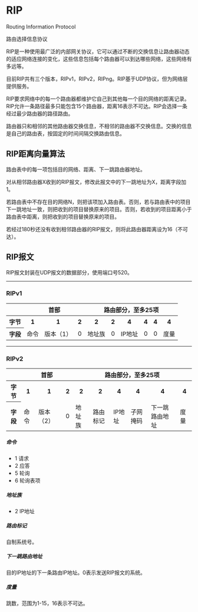 # RIP

Routing Information Protocol

路由选择信息协议

RIP是一种使用最广泛的内部网关协议，它可以通过不断的交换信息让路由器动态的适应网络连接的变化，这些信息包括每个路由器可以到达哪些网络，这些网络有多远等。

目前RIP共有三个版本，RIPv1，RIPv2，RIPng。RIP基于UDP协议，但为网络层提供服务。

RIP要求网络中的每一个路由器都维护它自己到其他每一个目的网络的距离记录。RIP允许一条路径最多只能包含15个路由器，距离16表示不可达。RIP会选择一条经过最少路由器的路径路由。

路由器只和相邻的其他路由器交换信息，不相邻的路由器不交换信息。交换的信息是自己的路由表，按固定的时间间隔交换路由信息。

## RIP距离向量算法

路由表中的每一项包括目的网络、距离、下一跳路由器地址。

对从相邻路由器X收到的RIP报文，修改此报文中的下一跳地址为X，距离字段加1。

若路由表中不存在目的网络N，则把该项加入路由表。否则，若与路由表中的项目下一跳地址一致，则把收到的项目替换原来的项目。否则，若收到的项目距离小于路由表中距离，则把收到的项目替换原来的项目。

若经过180秒还没有收到相邻路由器的RIP报文，则将此路由器距离设为16（不可达）。

## RIP报文

RIP报文封装在UDP报文的数据部分，使用端口号520。

---

### RIPv1

<table>
	<thead><tr>
		<th></th>
		<th colspan="3">首部</th>
		<th colspan="6">路由部分，至多25项</th>
	</tr></thead>
	<tr>
		<th>字节</th>
		<th>1</th>
		<th>1</th>
		<th>2</th>
		<th>2</th>
		<th>2</th>
		<th>4</th>
		<th>4</th>
		<th>4</th>
		<th>4</th>
	</tr>
	<tr>
		<th>字段</th>
		<td>命令</td>
		<td>版本（1）</td>
		<td>0</td>
		<td>地址族</td>
		<td>0</td>
		<td>IP地址</td>
		<td>0</td>
		<td>0</td>
		<td>度量</td>
	</tr>
</table>

---

### RIPv2

<table>
	<thead><tr>
		<th></th>
		<th colspan="3">首部</th>
		<th colspan="6">路由部分，至多25项</th>
	</tr></thead>
	<tr>
		<th>字节</th>
		<th>1</th>
		<th>1</th>
		<th>2</th>
		<th>2</th>
		<th>2</th>
		<th>4</th>
		<th>4</th>
		<th>4</th>
		<th>4</th>
	</tr>
	<tr>
		<th>字段</th>
		<td>命令</td>
		<td>版本（2）</td>
		<td>0</td>
		<td>地址族</td>
		<td>路由标记</td>
		<td>IP地址</td>
		<td>子网掩码</td>
		<td>下一跳路由地址</td>
		<td>度量</td>
	</tr>
</table>

##### 命令	

- 1 请求
- 2 应答
- 5 轮询
- 6 轮询表项

##### 地址族	

- 2 IP地址


##### 路由标记	

自制系统号。

##### 下一跳路由地址	

目的IP地址的下一条路由IP地址。0表示发送RIP报文的系统。

##### 度量	

跳数，范围为1-15，16表示不可达。